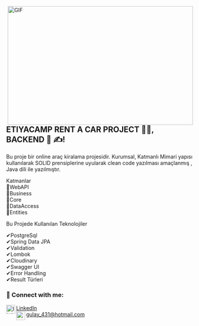 <img align="right" alt="GIF" src="https://github.com/abhisheknaiidu/abhisheknaiidu/blob/master/code.gif?raw=true" width="500" height="320" />

## ETIYACAMP RENT A CAR PROJECT 👨‍🎓, BACKEND 🚀 ✍!



Bu proje bir online araç kiralama projesidir.
Kurumsal, Katmanlı Mimari yapısı kullanılarak SOLID prensiplerine uyularak clean code yazılması amaçlanmış , Java dili ile yazılmıştır.

Katmanlar <br>
🧷WebAPI  <br>
🧷Business  <br>
🧷Core  <br>
🧷DataAccess  <br>
🧷Entities  <br>


Bu Projede Kullanılan Teknolojiler

✔PostgreSql <br>
✔Spring Data JPA <br>
✔Validation <br>
✔Lombok <br>
✔Cloudinary <br>
✔Swagger UI <br>
✔Error Handling <br>
✔Result Türleri <br>

### 📩 Connect with me:
[linkedin]: https://www.linkedin.com/in/g%C3%BClay-%C5%9Fahin/
<img align="left" alt="linkedin | LinkedIn" width="24px" src="https://raw.githubusercontent.com/peterthehan/peterthehan/master/assets/linkedin.svg" />[LinkedIn]
<br />
gulay_431@hotmail.com
<img align="left"  height="24" width="24" src="https://cdn.jsdelivr.net/npm/simple-icons@v4/icons/gmail.svg" />
